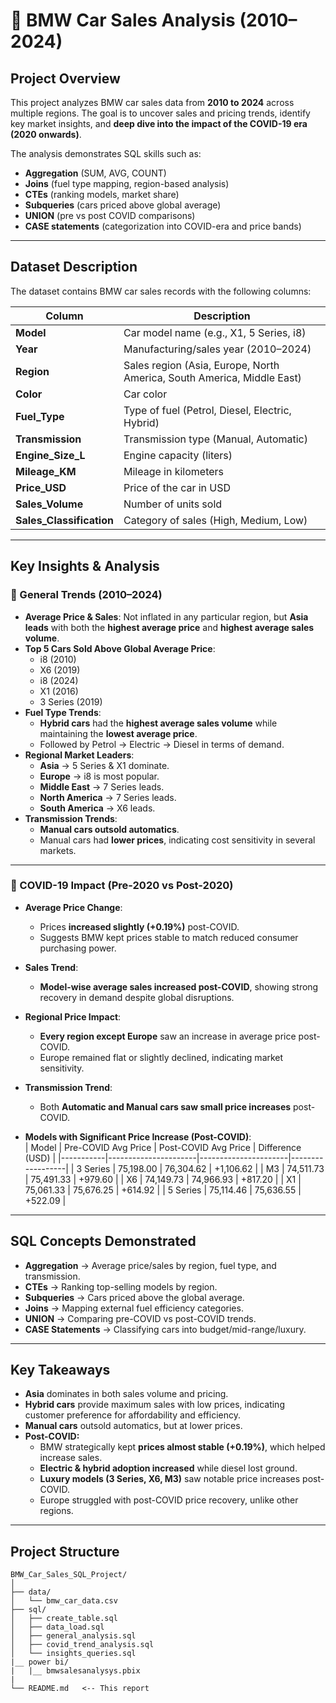 # 🚗 BMW Car Sales Analysis (2010–2024)

##  Project Overview  
This project analyzes BMW car sales data from **2010 to 2024** across multiple regions. The goal is to uncover sales and pricing trends, identify key market insights, and **deep dive into the impact of the COVID-19 era (2020 onwards)**.  

The analysis demonstrates SQL skills such as:  
- **Aggregation** (SUM, AVG, COUNT)  
- **Joins** (fuel type mapping, region-based analysis)  
- **CTEs** (ranking models, market share)  
- **Subqueries** (cars priced above global average)  
- **UNION** (pre vs post COVID comparisons)  
- **CASE statements** (categorization into COVID-era and price bands)  

---

##  Dataset Description  

The dataset contains BMW car sales records with the following columns:  

| Column             | Description |
|--------------------|-------------|
| **Model**          | Car model name (e.g., X1, 5 Series, i8) |
| **Year**           | Manufacturing/sales year (2010–2024) |
| **Region**         | Sales region (Asia, Europe, North America, South America, Middle East) |
| **Color**          | Car color |
| **Fuel_Type**      | Type of fuel (Petrol, Diesel, Electric, Hybrid) |
| **Transmission**   | Transmission type (Manual, Automatic) |
| **Engine_Size_L**  | Engine capacity (liters) |
| **Mileage_KM**     | Mileage in kilometers |
| **Price_USD**      | Price of the car in USD |
| **Sales_Volume**   | Number of units sold |
| **Sales_Classification** | Category of sales (High, Medium, Low) |

---

##  Key Insights & Analysis  

### 🔹 General Trends (2010–2024)
- **Average Price & Sales**: Not inflated in any particular region, but **Asia leads** with both the **highest average price** and **highest average sales volume**.  
- **Top 5 Cars Sold Above Global Average Price**:  
  - i8 (2010)  
  - X6 (2019)  
  - i8 (2024)  
  - X1 (2016)  
  - 3 Series (2019)  
- **Fuel Type Trends**:  
  - **Hybrid cars** had the **highest average sales volume** while maintaining the **lowest average price**.  
  - Followed by Petrol → Electric → Diesel in terms of demand.  
- **Regional Market Leaders**:  
  - **Asia** → 5 Series & X1 dominate.  
  - **Europe** → i8 is most popular.  
  - **Middle East** → 7 Series leads.  
  - **North America** → 7 Series leads.  
  - **South America** → X6 leads.  
- **Transmission Trends**:  
  - **Manual cars outsold automatics**.  
  - Manual cars had **lower prices**, indicating cost sensitivity in several markets.  

---

### 🔹 COVID-19 Impact (Pre-2020 vs Post-2020)

- **Average Price Change**:  
  - Prices **increased slightly (+0.19%)** post-COVID.  
  - Suggests BMW kept prices stable to match reduced consumer purchasing power.  

- **Sales Trend**:  
  - **Model-wise average sales increased post-COVID**, showing strong recovery in demand despite global disruptions.  

- **Regional Price Impact**:  
  - **Every region except Europe** saw an increase in average price post-COVID.  
  - Europe remained flat or slightly declined, indicating market sensitivity.  

- **Transmission Trend**:  
  - Both **Automatic and Manual cars saw small price increases** post-COVID.  

- **Models with Significant Price Increase (Post-COVID)**:  
  | Model     | Pre-COVID Avg Price | Post-COVID Avg Price | Difference (USD) |
  |-----------|----------------------|----------------------|------------------|
  | 3 Series  | 75,198.00           | 76,304.62           | +1,106.62 |
  | M3        | 74,511.73           | 75,491.33           | +979.60 |
  | X6        | 74,149.73           | 74,966.93           | +817.20 |
  | X1        | 75,061.33           | 75,676.25           | +614.92 |
  | 5 Series  | 75,114.46           | 75,636.55           | +522.09 |

---

##  SQL Concepts Demonstrated  

- **Aggregation** → Average price/sales by region, fuel type, and transmission.  
- **CTEs** → Ranking top-selling models by region.  
- **Subqueries** → Cars priced above the global average.  
- **Joins** → Mapping external fuel efficiency categories.  
- **UNION** → Comparing pre-COVID vs post-COVID trends.  
- **CASE Statements** → Classifying cars into budget/mid-range/luxury.  

---

##  Key Takeaways  

- **Asia** dominates in both sales volume and pricing.  
- **Hybrid cars** provide maximum sales with low prices, indicating customer preference for affordability and efficiency.  
- **Manual cars** outsold automatics, but at lower prices.  
- **Post-COVID:**  
  - BMW strategically kept **prices almost stable (+0.19%)**, which helped increase sales.  
  - **Electric & hybrid adoption increased** while diesel lost ground.  
  - **Luxury models (3 Series, X6, M3)** saw notable price increases post-COVID.  
  - Europe struggled with post-COVID price recovery, unlike other regions.  

---

##  Project Structure  

```
BMW_Car_Sales_SQL_Project/
│
├── data/
│   └── bmw_car_data.csv
├── sql/
│   ├── create_table.sql
│   ├── data_load.sql
│   ├── general_analysis.sql
│   ├── covid_trend_analysis.sql
│   └── insights_queries.sql
|__ power bi/
|   |__ bmwsalesanalysys.pbix
|
└── README.md   <-- This report
```
